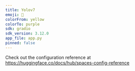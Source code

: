```yaml
---
title: Yolov7
emoji: 🚀
colorFrom: yellow
colorTo: purple
sdk: gradio
sdk_version: 3.12.0
app_file: app.py
pinned: false
---
```


Check out the configuration reference at https://huggingface.co/docs/hub/spaces-config-reference
